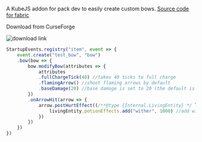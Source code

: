A KubeJS addon for pack dev to easily create custom bows.
[Source code for fabric](https://github.com/vomiter-scp-zh/RangedJS-fabric)

Download from CurseForge

![download link](https://cf.way2muchnoise.eu/title/1303357.svg)

```js
StartupEvents.registry("item", event => {
  	event.create("test_bow", "bow")
	.bow(bow => {
		bow.modifyBow(attributes => {
			attributes
			.fullChargeTick(40) //takes 40 ticks to full charge
			.flamingArrow() //shoot flaming arrows by default
			.baseDamage(20) //base damage is set to 20 (the default is 2.0)
		})
		.onArrowHit(arrow => {
			arrow.postHurtEffect((/**@type {Internal.LivingEntity} */ livingEntity) => {
				livingEntity.potionEffects.add("wither", 1000) //add wither effect to entity hit by arrows
			})	
		})
	})
})
```
